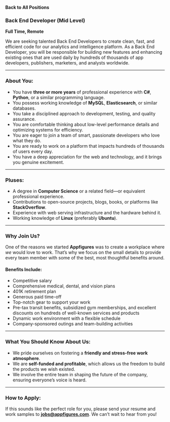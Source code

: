 **Back to All Positions**

### **Back End Developer (Mid Level)**  
**Full Time, Remote**

We are seeking talented Back End Developers to create clean, fast, and efficient code for our analytics and intelligence platform. As a Back End Developer, you will be responsible for building new features and enhancing existing ones that are used daily by hundreds of thousands of app developers, publishers, marketers, and analysts worldwide.

---

### **About You:**
- You have **three or more years** of professional experience with **C#**, **Python**, or a similar programming language.
- You possess working knowledge of **MySQL**, **Elasticsearch**, or similar databases.
- You take a disciplined approach to development, testing, and quality assurance.
- You are comfortable thinking about low-level performance details and optimizing systems for efficiency.
- You are eager to join a team of smart, passionate developers who love what they do.
- You are ready to work on a platform that impacts hundreds of thousands of users every day.
- You have a deep appreciation for the web and technology, and it brings you genuine excitement.

---

### **Pluses:**
- A degree in **Computer Science** or a related field—or equivalent professional experience.
- Contributions to open-source projects, blogs, books, or platforms like **StackOverflow**.
- Experience with web serving infrastructure and the hardware behind it.
- Working knowledge of **Linux** (preferably **Ubuntu**).

---

### **Why Join Us?**
One of the reasons we started **Appfigures** was to create a workplace where *we* would love to work. That’s why we focus on the small details to provide every team member with some of the best, most thoughtful benefits around.

#### **Benefits Include:**
- Competitive salary
- Comprehensive medical, dental, and vision plans
- 401K retirement plan
- Generous paid time-off
- Top-notch gear to support your work
- Pre-tax transit benefits, subsidized gym memberships, and excellent discounts on hundreds of well-known services and products
- Dynamic work environment with a flexible schedule
- Company-sponsored outings and team-building activities

---

### **What You Should Know About Us:**
- We pride ourselves on fostering a **friendly and stress-free work atmosphere**.
- We are **self-funded and profitable**, which allows us the freedom to build the products we wish existed.
- We involve the entire team in shaping the future of the company, ensuring everyone’s voice is heard.

---

### **How to Apply:**
If this sounds like the perfect role for you, please send your resume and work samples to **jobs@appfigures.com**. We can’t wait to hear from you!
